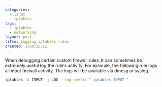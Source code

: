 ```yaml
---
categories:
  - linux
  - iptables
tags:
  - iptables
  - networking
layout: post
title: Logging iptables rules
created: 1360725321
---
```


When debugging certain custom firewall rules, it can sometimes be extremely useful log the rule's activity.
For example, the following rule logs all input firewall activity. The logs will be available via dmesg or syslog.

```bash
iptables -A INPUT -j LOG --log-prefix " iptables INPUT "
```
